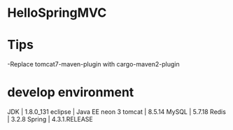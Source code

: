 # HelloSpringMVC
# Tips
-Replace tomcat7-maven-plugin with cargo-maven2-plugin

# develop environment
JDK | 1.8.0_131
eclipse | Java EE neon 3
tomcat | 8.5.14
MySQL | 5.7.18
Redis | 3.2.8
Spring | 4.3.1.RELEASE
